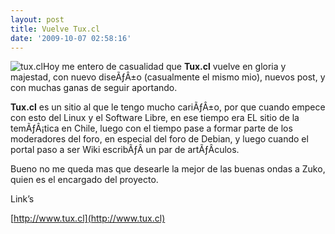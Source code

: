 ```yaml
---
layout: post
title: Vuelve Tux.cl
date: '2009-10-07 02:58:16'
---
```



![tux.cl](http://carlos.debianchile.cl/galeria/uploads/tux.cl.png)Hoy me entero de casualidad que **Tux.cl** vuelve en gloria y majestad, con nuevo diseÃƒÂ±o (casualmente el mismo mio), nuevos post, y con muchas ganas de seguir aportando.

**Tux.cl** es un sitio al que le tengo mucho cariÃƒÂ±o, por que cuando empece con esto del Linux y el Software Libre, en ese tiempo era EL sitio de la temÃƒÂ¡tica en Chile, luego con el tiempo pase a formar parte de los moderadores del foro, en especial del foro de Debian, y luego cuando el portal paso a ser Wiki escribÃƒÂ­ un par de artÃƒÂ­culos.

Bueno no me queda mas que desearle la mejor de las buenas ondas a Zuko, quien es el encargado del proyecto.

Link’s

[http://www.tux.cl](http://www.tux.cl)


